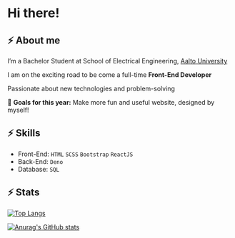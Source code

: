 # Hi there!

## ⚡ About me
I’m a Bachelor Student at School of Electrical Engineering, [Aalto University](https://www.aalto.fi/en)

I am on the exciting road to be come a full-time **Front-End Developer**

Passionate about new technologies and problem-solving

🔭 **Goals for this year:** Make more fun and useful website, designed by myself!

## ⚡ Skills

- Front-End: `HTML` `SCSS` `Bootstrap` `ReactJS` 
- Back-End: `Deno`
- Database: `SQL`

## ⚡ Stats

[![Top Langs](https://github-readme-stats.vercel.app/api/top-langs/?username=TheLondonEye700&count_private=true)](https://github.com/anuraghazra/github-readme-stats)

[![Anurag's GitHub stats](https://github-readme-stats.vercel.app/api?username=TheLondonEye700&count_private=true)](https://github.com/anuraghazra/github-readme-stats)


<!--
**TheLondonEye700/TheLondonEye700** is a ✨ _special_ ✨ repository because its `README.md` (this file) appears on your GitHub profile.

Here are some ideas to get you started:

- 🔭 I’m currently working on ...
- 🌱 I’m currently learning ...
- 👯 I’m looking to collaborate on ...
- 🤔 I’m looking for help with ...
- 💬 Ask me about ...
- 📫 How to reach me: ...
- 😄 Pronouns: ...
- ⚡ Fun fact: ...
-->
